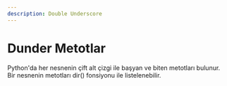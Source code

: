 ```yaml
---
description: Double Underscore
---
```


# Dunder Metotlar

Python'da her nesnenin çift alt çizgi ile başyan ve biten metotları bulunur. Bir nesnenin metotları dir() fonsiyonu ile listelenebilir.
